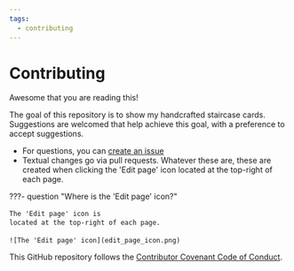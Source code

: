 ```yaml
---
tags:
  - contributing
---
```


# Contributing

Awesome that you are reading this!

The goal of this repository is to show my handcrafted
staircase cards.
Suggestions are welcomed that help achieve this goal,
with a preference to accept suggestions.

- For questions, you can [create an issue](https://github.com/richelbilderbeek/staircase_cards/issues)
- Textual changes go via pull requests.
  Whatever these are, these are created when clicking the 'Edit page' icon
  located at the top-right of each page.

???- question "Where is the 'Edit page' icon?"

    The 'Edit page' icon is
    located at the top-right of each page.

    ![The 'Edit page' icon](edit_page_icon.png)

This GitHub repository follows the [Contributor Covenant Code of Conduct](CODE_OF_CONDUCT.md).
